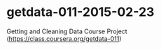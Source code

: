 # getdata-011-2015-02-23
Getting and Cleaning Data Course Project (https://class.coursera.org/getdata-011)
